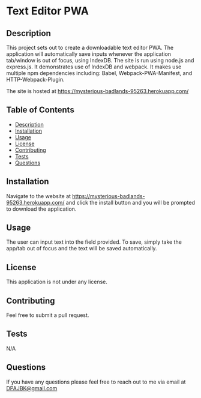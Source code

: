 # Text Editor PWA

## Description
This project sets out to create a downloadable text editor PWA.  The application will automatically save inputs whenever the application tab/window is out of focus, using IndexDB. The site is run using node.js and express.js. It demonstrates use of IndexDB and webpack. It makes use multiple npm dependencies including: Babel, Webpack-PWA-Manifest, and HTTP-Webpack-Plugin.

The site is hosted at https://mysterious-badlands-95263.herokuapp.com/

## Table of Contents
 - [Description](#description)
 - [Installation](#installation)
 - [Usage](#usage)
 - [License](#license)
 - [Contributing](#contributing)
 - [Tests](#tests)
 - [Questions](#questions)
 ## Installation

Navigate to the website at https://mysterious-badlands-95263.herokuapp.com/ and click the install button and you will be prompted to download the application.
 
 ## Usage

The user can input text into the field provided. To save, simply take the app/tab out of focus and the text will be saved automatically.

## License
This application is not under any license.

## Contributing
Feel free to submit a pull request.

## Tests
N/A

## Questions
If you have any questions please feel free to reach out to me via email at DPAJBK@gmail.com
